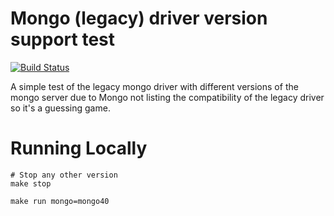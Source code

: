 # Mongo (legacy) driver version support test

[![Build Status](https://travis-ci.com/gsdevme/mongo-compat-test.svg?branch=master)](https://travis-ci.com/gsdevme/mongo-compat-test)

A simple test of the legacy mongo driver with different versions of the mongo server due to Mongo not listing the compatibility of the legacy driver so it's a guessing game. 

# Running Locally

```
# Stop any other version
make stop

make run mongo=mongo40
```
